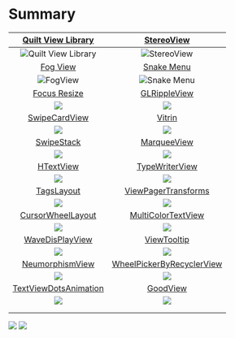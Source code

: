 # Summary

|     [Quilt View Library](https://github.com/yingming97/QuiltViewLibrary.git)     |                [StereoView](https://github.com/yingming97/StereoView.git)                |
|:--------------------------------------------------------------------------------:|:----------------------------------------------------------------------------------------:|
|             ![Quilt View Library](image/img_quilt_view_library.png)              |                         ![StereoView](image/gif_stereo_view.gif)                         |
|          [Fog View](https://github.com/yingming97/FogView_Library.git)           |            [Snake Menu](https://github.com/yingming97/android-snake-menu.git)            |
|                        ![FogView](image/gif_fog_view.gif)                        |                         ![Snake Menu](image/gif_snake_menu.gif)                          |
|          [Focus Resize](https://github.com/yingming97/FocusResize.git)           |              [GLRippleView](https://github.com/yingming97/GLRippleView.git)              |
|                            ![](image/focusResize.gif)                            |                                   ![](image/fade.gif)                                    |
|         [SwipeCardView](https://github.com/yingming97/SwipeCardView.git)         |                    [Vitrin](https://github.com/yingming97/Vitrin.git)                    |
|                          ![](image/swipe_card_view.gif)                          |                                  ![](image/vitrin.gif)                                   |
|            [SwipeStack](https://github.com/yingming97/SwipeStack.git)            |           [MarqueeView](https://github.com/yingming97/MarqueeViewLibrary.git)            |
|                            ![](image/swipe_stack.gif)                            |                               ![](image/marquee_view.gif)                                |
|             [HTextView](https://github.com/yingming97/HTextView.git)             |            [TypeWriterView](https://github.com/yingming97/typewriterview.git)            |
|                          ![](image/text_view_scale.gif)                          |                                ![](image/typing_view.gif)                                |
|            [TagsLayout](https://github.com/yingming97/TagsLayout.git)            |       [ViewPagerTransforms](https://github.com/yingming97/ViewPagerTransforms.git)       |
|                            ![](image/tag_layout.png)                             |                           ![](image/cube_pager_transforms.gif)                           |
|     [CursorWheelLayout](https://github.com/yingming97/CursorWheelLayout.git)     |       [MultiColorTextView ](https://github.com/yingming97/MultiColorTextView.git)        |
|                           ![](image/wheel_cursor.gif)                            |                                ![](image/multicolor.png)                                 |
|         [WaveDisPlayView](https://github.com/yingming97/WaveDisPlay.git)         |               [ViewTooltip](https://github.com/yingming97/ViewTooltip.git)               |
|                         ![](image/wave_display_view.gif)                         |                               ![](image/view_tooltips.gif)                               |
|  [NeumorphismView ](https://github.com/yingming97/NeumorphismView-Android.git)   | [WheelPickerByRecyclerView](https://github.com/yingming97/WheelPickerByRecyclerView.git) |
|                            ![](image/neumorphism.png)                            |                               ![](image/wheel_picker.gif)                                |
| [TextViewDotsAnimation](https://github.com/yingming97/textviewdotsanimation.git) |                  [GoodView](https://github.com/yingming97/GoodView.git)                  |
|                        ![](image/text_dot_animation.gif)                         |                                 ![](image/good_view.gif)                                 |
|                                                                                  |                                                                                          |
|                                       []()                                       |                                           []()                                           |

![](image/text_dot_animation.gif)
![](image/good_view.gif)